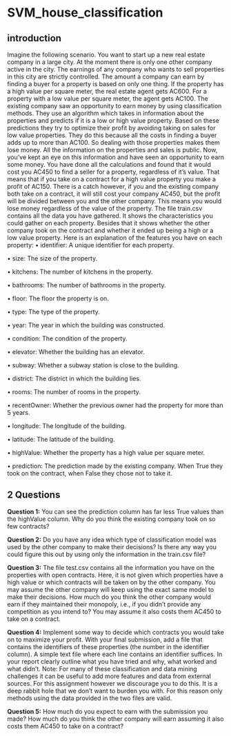 # SVM_house_classification

## introduction

Imagine the following scenario. You want to start up a new real estate company in a large city. At the
moment there is only one other company active in the city. The earnings of any company who wants to
sell properties in this city are strictly controlled. The amount a company can earn by finding a buyer for a
property is based on only one thing. If the property has a high value per square meter, the real estate agent
gets AC600. For a property with a low value per square meter, the agent gets AC100.
The existing company saw an opportunity to earn money by using classification methods. They use
an algorithm which takes in information about the properties and predicts if it is a low or high value
property. Based on these predictions they try to optimize their profit by avoiding taking on sales for low
value properties. They do this because all the costs in finding a buyer adds up to more than AC100. So
dealing with those properties makes them lose money.
All the information on the properties and sales is public. Now, you’ve kept an eye on this information
and have seen an opportunity to earn some money. You have done all the calculations and found that it
would cost you AC450 to find a seller for a property, regardless of it’s value. That means that if you take on
a contract for a high value property you make a profit of AC150. There is a catch however, if you and the
existing company both take on a contract, it will still cost your company AC450, but the profit will be divided
between you and the other company. This means you would lose money regardless of the value of the property.
The file train.csv contains all the data you have gathered. It shows the characteristics you could gather
on each property. Besides that it shows whether the other company took on the contract and whether it
ended up being a high or a low value property. Here is an explanation of the features you have on each
property:
• identifier: A unique identifier for each property.

• size: The size of the property.

• kitchens: The number of kitchens in the property.

• bathrooms: The number of bathrooms in the property.

• floor: The floor the property is on.

• type: The type of the property.

• year: The year in which the building was constructed.

• condition: The condition of the property.

• elevator: Whether the building has an elevator.

• subway: Whether a subway station is close to the building.

• district: The district in which the building lies.

• rooms: The number of rooms in the property.

• recentOwner: Whether the previous owner had the property for more than 5 years.

• longitude: The longitude of the building.

• latitude: The latitude of the building.

• highValue: Whether the property has a high value per square meter.

• prediction: The prediction made by the existing company. When True they took on the contract, when False they chose not to take it.


## 2 Questions

**Question 1:** You can see the prediction column has far less True values than the highValue column.
Why do you think the existing company took on so few contracts?

**Question 2:** Do you have any idea which type of classification model was used by the other company
to make their decisions? Is there any way you could figure this out by using only the information in the
train.csv file?

**Question 3:** The file test.csv contains all the information you have on the properties with open contracts. Here, it is not given which properties have a high value or which contracts will be taken on by the
other company. You may assume the other company will keep using the exact same model to make their
decisions. How much do you think the other company would earn if they maintained their monopoly, i.e., if
you didn’t provide any competition as you intend to? You may assume it also costs them AC450 to take on
a contract.

**Question 4:** Implement some way to decide which contracts you would take on to maximize your profit. With your final submission, add a file that contains the identifiers of these properties (the number in the
identifier column). A simple text file where each line contains an identifier suffices. In your report clearly outline what you have tried and why, what worked and what didn’t.
Note: For many of these classification and data mining challenges it can be useful to add more features and data from external sources. For this assignment however we discourage you to do this. It is a deep rabbit
hole that we don’t want to burden you with. For this reason only methods using the data provided in the two files are valid.

**Question 5:** How much do you expect to earn with the submission you made? How much do you think
the other company will earn assuming it also costs them AC450 to take on a contract?

